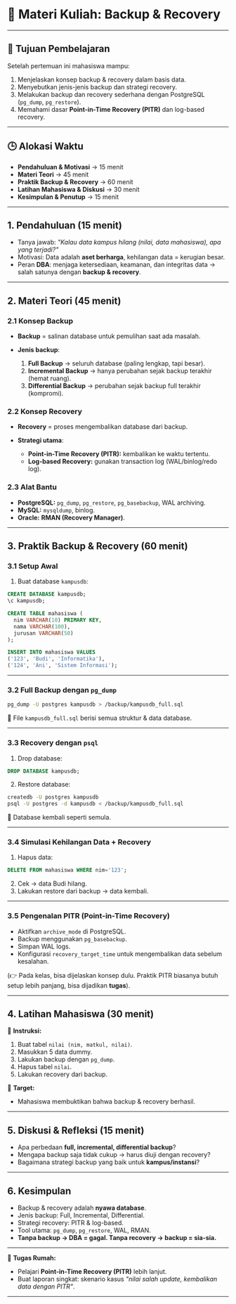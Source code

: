 # 📘 Materi Kuliah: Backup & Recovery

---

## 🎯 **Tujuan Pembelajaran**

Setelah pertemuan ini mahasiswa mampu:

1. Menjelaskan konsep backup & recovery dalam basis data.
2. Menyebutkan jenis-jenis backup dan strategi recovery.
3. Melakukan backup dan recovery sederhana dengan PostgreSQL (`pg_dump`, `pg_restore`).
4. Memahami dasar **Point-in-Time Recovery (PITR)** dan log-based recovery.

---

## 🕒 **Alokasi Waktu**

* **Pendahuluan & Motivasi** → 15 menit
* **Materi Teori** → 45 menit
* **Praktik Backup & Recovery** → 60 menit
* **Latihan Mahasiswa & Diskusi** → 30 menit
* **Kesimpulan & Penutup** → 15 menit

---

## 1. **Pendahuluan (15 menit)**

* Tanya jawab: *"Kalau data kampus hilang (nilai, data mahasiswa), apa yang terjadi?"*
* Motivasi: Data adalah **aset berharga**, kehilangan data = kerugian besar.
* Peran **DBA**: menjaga ketersediaan, keamanan, dan integritas data → salah satunya dengan **backup & recovery**.

---

## 2. **Materi Teori (45 menit)**

### 2.1 Konsep Backup

* **Backup** = salinan database untuk pemulihan saat ada masalah.
* **Jenis backup**:

  1. **Full Backup** → seluruh database (paling lengkap, tapi besar).
  2. **Incremental Backup** → hanya perubahan sejak backup terakhir (hemat ruang).
  3. **Differential Backup** → perubahan sejak backup full terakhir (kompromi).

### 2.2 Konsep Recovery

* **Recovery** = proses mengembalikan database dari backup.
* **Strategi utama**:

  * **Point-in-Time Recovery (PITR):** kembalikan ke waktu tertentu.
  * **Log-based Recovery:** gunakan transaction log (WAL/binlog/redo log).

### 2.3 Alat Bantu

* **PostgreSQL:** `pg_dump`, `pg_restore`, `pg_basebackup`, WAL archiving.
* **MySQL:** `mysqldump`, binlog.
* **Oracle:** **RMAN (Recovery Manager)**.

---

## 3. **Praktik Backup & Recovery (60 menit)**

### 3.1 Setup Awal

1. Buat database `kampusdb`:

```sql
CREATE DATABASE kampusdb;
\c kampusdb;

CREATE TABLE mahasiswa (
  nim VARCHAR(10) PRIMARY KEY,
  nama VARCHAR(100),
  jurusan VARCHAR(50)
);

INSERT INTO mahasiswa VALUES
('123', 'Budi', 'Informatika'),
('124', 'Ani', 'Sistem Informasi');
```

---

### 3.2 Full Backup dengan `pg_dump`

```bash
pg_dump -U postgres kampusdb > /backup/kampusdb_full.sql
```

📌 File `kampusdb_full.sql` berisi semua struktur & data database.

---

### 3.3 Recovery dengan `psql`

1. Drop database:

```sql
DROP DATABASE kampusdb;
```

2. Restore database:

```bash
createdb -U postgres kampusdb
psql -U postgres -d kampusdb < /backup/kampusdb_full.sql
```

📌 Database kembali seperti semula.

---

### 3.4 Simulasi Kehilangan Data + Recovery

1. Hapus data:

```sql
DELETE FROM mahasiswa WHERE nim='123';
```

2. Cek → data Budi hilang.
3. Lakukan restore dari backup → data kembali.

---

### 3.5 Pengenalan PITR (Point-in-Time Recovery)

* Aktifkan `archive_mode` di PostgreSQL.
* Backup menggunakan `pg_basebackup`.
* Simpan WAL logs.
* Konfigurasi `recovery_target_time` untuk mengembalikan data sebelum kesalahan.

(👉 Pada kelas, bisa dijelaskan konsep dulu. Praktik PITR biasanya butuh setup lebih panjang, bisa dijadikan **tugas**).

---

## 4. **Latihan Mahasiswa (30 menit)**

🔹 **Instruksi:**

1. Buat tabel `nilai (nim, matkul, nilai)`.
2. Masukkan 5 data dummy.
3. Lakukan backup dengan `pg_dump`.
4. Hapus tabel `nilai`.
5. Lakukan recovery dari backup.

🔹 **Target:**

* Mahasiswa membuktikan bahwa backup & recovery berhasil.

---

## 5. **Diskusi & Refleksi (15 menit)**

* Apa perbedaan **full, incremental, differential backup**?
* Mengapa backup saja tidak cukup → harus diuji dengan recovery?
* Bagaimana strategi backup yang baik untuk **kampus/instansi**?

---

## 6. **Kesimpulan**

* Backup & recovery adalah **nyawa database**.
* Jenis backup: Full, Incremental, Differential.
* Strategi recovery: PITR & log-based.
* Tool utama: `pg_dump`, `pg_restore`, WAL, RMAN.
* **Tanpa backup → DBA = gagal. Tanpa recovery → backup = sia-sia.**

---

📌 **Tugas Rumah:**

* Pelajari **Point-in-Time Recovery (PITR)** lebih lanjut.
* Buat laporan singkat: skenario kasus *"nilai salah update, kembalikan data dengan PITR"*.

---
